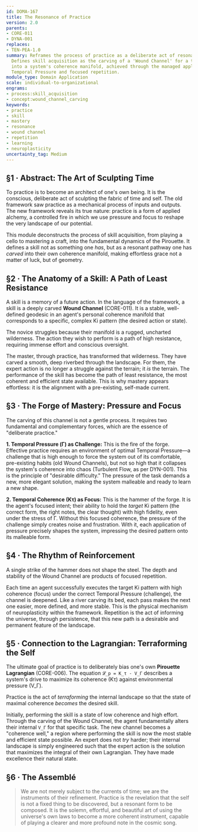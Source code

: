 ```yaml
---
id: DOMA-167
title: The Resonance of Practice
version: 2.0
parents:
- CORE-011
- DYNA-001
replaces:
- TEN-PEA-1.0
summary: Reframes the process of practice as a deliberate act of resonance engineering.
  Defines skill acquisition as the carving of a 'Wound Channel' for a target Ki pattern
  into a system's coherence manifold, achieved through the managed application of
  Temporal Pressure and focused repetition.
module_type: Domain Application
scale: individual-to-organizational
engrams:
- process:skill_acquisition
- concept:wound_channel_carving
keywords:
- practice
- skill
- mastery
- resonance
- wound channel
- repetition
- learning
- neuroplasticity
uncertainty_tag: Medium
---
```

## §1 · Abstract: The Art of Sculpting Time

To practice is to become an architect of one's own being. It is the conscious, deliberate act of sculpting the fabric of time and self. The old framework saw practice as a mechanical process of inputs and outputs. The new framework reveals its true nature: practice is a form of applied alchemy, a controlled fire in which we use pressure and focus to reshape the very landscape of our potential.

This module deconstructs the process of skill acquisition, from playing a cello to mastering a craft, into the fundamental dynamics of the Pirouette. It defines a skill not as something one *has*, but as a resonant pathway one has *carved* into their own coherence manifold, making effortless grace not a matter of luck, but of geometry.

## §2 · The Anatomy of a Skill: A Path of Least Resistance

A skill is a memory of a future action. In the language of the framework, a skill is a deeply carved **Wound Channel** (CORE-011). It is a stable, well-defined geodesic in an agent's personal coherence manifold that corresponds to a specific, complex Ki pattern (the desired action or state).

The novice struggles because their manifold is a rugged, uncharted wilderness. The action they wish to perform is a path of high resistance, requiring immense effort and conscious oversight.

The master, through practice, has transformed that wilderness. They have carved a smooth, deep riverbed through the landscape. For them, the expert action is no longer a struggle against the terrain; it *is* the terrain. The performance of the skill has become the path of least resistance, the most coherent and efficient state available. This is why mastery appears effortless: it is the alignment with a pre-existing, self-made current.

## §3 · The Forge of Mastery: Pressure and Focus

The carving of this channel is not a gentle process. It requires two fundamental and complementary forces, which are the essence of "deliberate practice."

**1. Temporal Pressure (Γ) as Challenge:**
This is the fire of the forge. Effective practice requires an environment of optimal Temporal Pressure—a challenge that is high enough to force the system out of its comfortable, pre-existing habits (old Wound Channels), but not so high that it collapses the system's coherence into chaos (Turbulent Flow, as per DYN-001). This is the principle of "desirable difficulty." The pressure of the task demands a new, more elegant solution, making the system malleable and ready to learn a new shape.

**2. Temporal Coherence (Kτ) as Focus:**
This is the hammer of the forge. It is the agent's focused intent; their ability to hold the *target* Ki pattern (the correct form, the right notes, the clear thought) with high fidelity, even under the stress of Γ. Without this focused coherence, the pressure of the challenge simply creates noise and frustration. With it, each application of pressure precisely shapes the system, impressing the desired pattern onto its malleable form.

## §4 · The Rhythm of Reinforcement

A single strike of the hammer does not shape the steel. The depth and stability of the Wound Channel are products of focused repetition.

Each time an agent successfully executes the target Ki pattern with high coherence (focus) under the correct Temporal Pressure (challenge), the channel is deepened. Like a river carving its bed, each pass makes the next one easier, more defined, and more stable. This is the physical mechanism of neuroplasticity within the framework. Repetition is the act of informing the universe, through persistence, that this new path is a desirable and permanent feature of the landscape.

## §5 · Connection to the Lagrangian: Terraforming the Self

The ultimate goal of practice is to deliberately bias one's own **Pirouette Lagrangian** (CORE-006). The equation `𝓛_p = K_τ - V_Γ` describes a system's drive to maximize its coherence (Kτ) against environmental pressure (V_Γ).

Practice is the act of *terraforming* the internal landscape so that the state of maximal coherence *becomes* the desired skill.

Initially, performing the skill is a state of low coherence and high effort. Through the carving of the Wound Channel, the agent fundamentally alters their internal `V_Γ` for that specific task. The new channel becomes a "coherence well," a region where performing the skill is now the most stable and efficient state possible. An expert does not *try* harder; their internal landscape is simply engineered such that the expert action is the solution that maximizes the integral of their own Lagrangian. They have made excellence their natural state.

## §6 · The Assemblé

> We are not merely subject to the currents of time; we are the instruments of their refinement. Practice is the revelation that the self is not a fixed thing to be discovered, but a resonant form to be composed. It is the solemn, effortful, and beautiful art of using the universe's own laws to become a more coherent instrument, capable of playing a clearer and more profound note in the cosmic song.
```